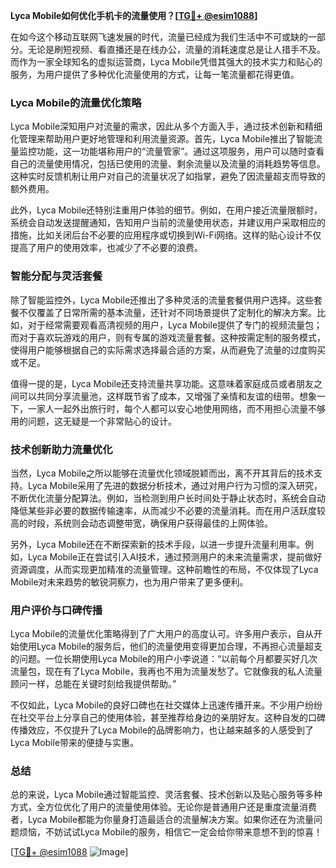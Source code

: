 **Lyca Mobile如何优化手机卡的流量使用？[[TG💪+ @esim1088](https://t.me/s/esim1088)]**

在如今这个移动互联网飞速发展的时代，流量已经成为我们生活中不可或缺的一部分。无论是刷短视频、看直播还是在线办公，流量的消耗速度总是让人措手不及。而作为一家全球知名的虚拟运营商，Lyca Mobile凭借其强大的技术实力和贴心的服务，为用户提供了多种优化流量使用的方式，让每一笔流量都花得更值。

### Lyca Mobile的流量优化策略

Lyca Mobile深知用户对流量的需求，因此从多个方面入手，通过技术创新和精细化管理来帮助用户更好地管理和利用流量资源。首先，Lyca Mobile推出了智能流量监控功能，这一功能堪称用户的“流量管家”。通过这项服务，用户可以随时查看自己的流量使用情况，包括已使用的流量、剩余流量以及流量的消耗趋势等信息。这种实时反馈机制让用户对自己的流量状况了如指掌，避免了因流量超支而导致的额外费用。

此外，Lyca Mobile还特别注重用户体验的细节。例如，在用户接近流量限额时，系统会自动发送提醒通知，告知用户当前的流量使用状态，并建议用户采取相应的措施，比如关闭后台不必要的应用程序或切换到Wi-Fi网络。这样的贴心设计不仅提高了用户的使用效率，也减少了不必要的浪费。

### 智能分配与灵活套餐

除了智能监控外，Lyca Mobile还推出了多种灵活的流量套餐供用户选择。这些套餐不仅覆盖了日常所需的基本流量，还针对不同场景提供了定制化的解决方案。比如，对于经常需要观看高清视频的用户，Lyca Mobile提供了专门的视频流量包；而对于喜欢玩游戏的用户，则有专属的游戏流量套餐。这种按需定制的服务模式，使得用户能够根据自己的实际需求选择最合适的方案，从而避免了流量的过度购买或不足。

值得一提的是，Lyca Mobile还支持流量共享功能。这意味着家庭成员或者朋友之间可以共同分享流量池，这样既节省了成本，又增强了亲情和友谊的纽带。想象一下，一家人一起外出旅行时，每个人都可以安心地使用网络，而不用担心流量不够用的问题，这无疑是一个非常贴心的设计。

### 技术创新助力流量优化

当然，Lyca Mobile之所以能够在流量优化领域脱颖而出，离不开其背后的技术支持。Lyca Mobile采用了先进的数据分析技术，通过对用户行为习惯的深入研究，不断优化流量分配算法。例如，当检测到用户长时间处于静止状态时，系统会自动降低某些非必要的数据传输速率，从而减少不必要的流量消耗。而在用户活跃度较高的时段，系统则会动态调整带宽，确保用户获得最佳的上网体验。

另外，Lyca Mobile还在不断探索新的技术手段，以进一步提升流量利用率。例如，Lyca Mobile正在尝试引入AI技术，通过预测用户的未来流量需求，提前做好资源调度，从而实现更加精准的流量管理。这种前瞻性的布局，不仅体现了Lyca Mobile对未来趋势的敏锐洞察力，也为用户带来了更多便利。

### 用户评价与口碑传播

Lyca Mobile的流量优化策略得到了广大用户的高度认可。许多用户表示，自从开始使用Lyca Mobile的服务后，他们的流量使用变得更加合理，不再担心流量超支的问题。一位长期使用Lyca Mobile的用户小李说道：“以前每个月都要买好几次流量包，现在有了Lyca Mobile，我再也不用为流量发愁了。它就像我的私人流量顾问一样，总能在关键时刻给我提供帮助。”

不仅如此，Lyca Mobile的良好口碑也在社交媒体上迅速传播开来。不少用户纷纷在社交平台上分享自己的使用体验，甚至推荐给身边的亲朋好友。这种自发的口碑传播效应，不仅提升了Lyca Mobile的品牌影响力，也让越来越多的人感受到了Lyca Mobile带来的便捷与实惠。

### 总结

总的来说，Lyca Mobile通过智能监控、灵活套餐、技术创新以及贴心服务等多种方式，全方位优化了用户的流量使用体验。无论你是普通用户还是重度流量消费者，Lyca Mobile都能为你量身打造最适合的流量解决方案。如果你还在为流量问题烦恼，不妨试试Lyca Mobile的服务，相信它一定会给你带来意想不到的惊喜！

[[TG💪+ @esim1088](https://t.me/s/esim1088) ![Image](https://i.postimg.cc/4NQfJmqS/Snipaste-2025-05-13-00-14-12.png)]
